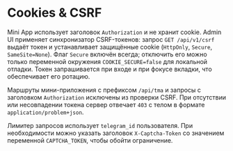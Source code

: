 <!-- Назначение файла: описание флагов cookie и схемы защиты от CSRF. -->

# Cookies & CSRF

Mini App использует заголовок `Authorization` и не хранит cookie. Admin UI применяет синхронизатор CSRF-токенов: запрос `GET /api/v1/csrf` выдаёт токен и устанавливает защищённые cookie (`HttpOnly`, `Secure`, `SameSite=None`). Флаг `Secure` включён всегда; отключить его можно только переменной окружения `COOKIE_SECURE=false` для локальной отладки. Токен запрашивается при входе и при фокусе вкладки, что обеспечивает его ротацию.

Маршруты мини-приложения с префиксом `/api/tma` и запросы с заголовком `Authorization` исключены из проверки CSRF. При отсутствии или несовпадении токена сервер отвечает `403` с телом в формате `application/problem+json`.

Лимитер запросов использует `telegram_id` пользователя. При необходимости можно указать заголовок `X-Captcha-Token` со значением переменной `CAPTCHA_TOKEN`, чтобы обойти ограничение.
